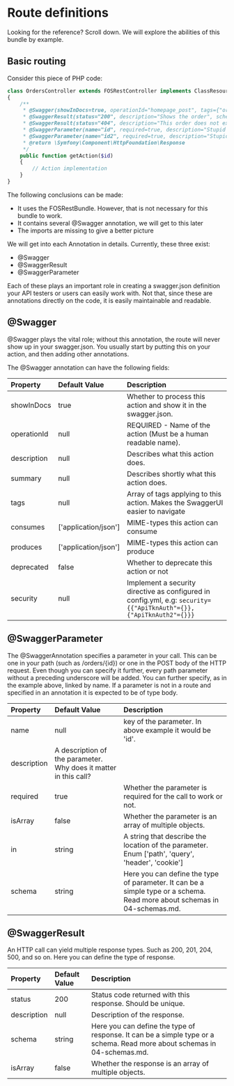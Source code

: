 # Route definitions

Looking for the reference? Scroll down. We will explore the abilities of this bundle by example.

## Basic routing
Consider this piece of PHP code:

```php
class OrdersController extends FOSRestController implements ClassResourceInterface
{
    /**
     * @Swagger(showInDocs=true, operationId="homepage_post", tags={"order"}, description="A description", summary="A summary")
     * @SwaggerResult(status="200", description="Shows the order", schema="#Order", description="A description")
     * @SwaggerResult(status="404", description="This order does not exist", description="A description")
     * @SwaggerParameter(name="id", required=true, description="Stupid ID", schema="integer")
     * @SwaggerParameter(name="id2", required=true, description="Stupid ID", schema="integer", in="header", description="A description")
     * @return \Symfony\Component\HttpFoundation\Response
     */
    public function getAction($id)
    {
        // Action implementation
    }
}

```

The following conclusions can be made:

* It uses the FOSRestBundle. However, that is not necessary for this bundle to work.
* It contains several @Swagger annotation, we will get to this later
* The imports are missing to give a better picture

We will get into each Annotation in details. Currently, these three exist:

* @Swagger
* @SwaggerResult
* @SwaggerParameter

Each of these plays an important role in creating a swagger.json definition your API testers or users can easily work with.
Not that, since these are annotations directly on the code, it is easily maintainable and readable. 

## @Swagger

@Swagger plays the vital role; without this annotation, the route will never show up in your swagger.json. You usually start by putting this on your action, and then adding other annotations.

The @Swagger annotation can have the following fields:

| Property | Default Value | Description |
|:---------|:--------------|:------------|
| showInDocs | true | Whether to process this action and show it in the swagger.json. |
| operationId | null | REQUIRED - Name of the action (Must be a human readable name). |
| description | null | Describes what this action does. |
| summary | null | Describes shortly what this action does. |
| tags | null | Array of tags applying to this action. Makes the SwaggerUI easier to navigate |
| consumes | ['application/json'] | MIME-types this action can consume |
| produces | ['application/json'] | MIME-types this action can produce |
| deprecated | false | Whether to deprecate this action or not |
| security | null | Implement a security directive as configured in config.yml, e.g: `security={{"ApiTknAuth"={}}, {"ApiTknAuth2"={}}}` |

## @SwaggerParameter

The @SwaggerAnnotation specifies a parameter in your call. This can be one in your path (such as /orders/{id}) or one in the POST body of the HTTP request.
Even though you can specify it further, every path parameter without a preceding underscore will be added. You can further specify, as in the example above, linked by name.
If a parameter is not in a route and specified in an annotation it is expected to be of type body. 

| Property | Default Value | Description |
|:---------|:--------------|:------------|
| name | null | key of the parameter. In above example it would be 'id'. |
| description | A description of the parameter. Why does it matter in this call? |
| required | true | Whether the parameter is required for the call to work or not. |
| isArray | false | Whether the parameter is an array of multiple objects. |
| in | string | A string that describe the location of the parameter. Enum ['path', 'query', 'header', 'cookie'] |
| schema | string | Here you can define the type of parameter. It can be a simple type or a schema. Read more about schemas in 04-schemas.md. |

## @SwaggerResult

An HTTP call can yield multiple response types. Such as 200, 201, 204, 500, and so on. Here you can define the type of response. 

| Property | Default Value | Description |
|:---------|:--------------|:------------|
| status | 200 | Status code returned with this response. Should be unique. |
| description | null | Description of the response. |
| schema | string | Here you can define the type of response. It can be a simple type or a schema. Read more about schemas in 04-schemas.md. |
| isArray | false | Whether the response is an array of multiple objects. |